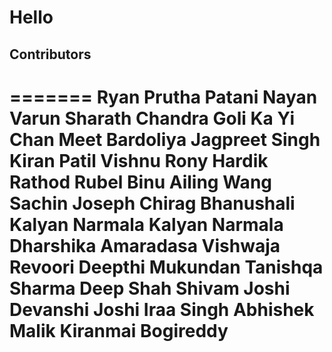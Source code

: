 
# Hello

## Contributors

=======
Ryan
Prutha Patani
Nayan
Varun
Sharath Chandra Goli
Ka Yi Chan
Meet Bardoliya
Jagpreet Singh
Kiran Patil
Vishnu
Rony
Hardik Rathod
Rubel Binu
Ailing Wang
Sachin Joseph
Chirag Bhanushali
Kalyan Narmala
Kalyan Narmala
Dharshika Amaradasa
Vishwaja Revoori
Deepthi Mukundan
Tanishqa Sharma
Deep Shah
Shivam Joshi
Devanshi Joshi 
Iraa Singh
Abhishek Malik
Kiranmai Bogireddy
=======
